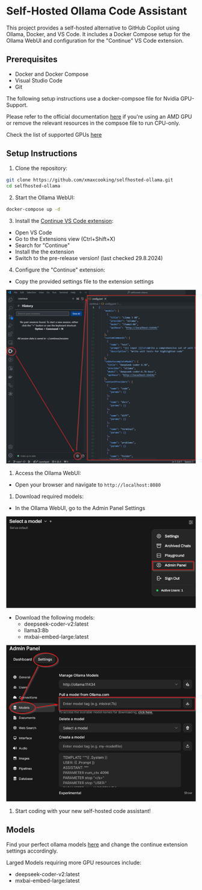 # Self-Hosted Ollama Code Assistant

This project provides a self-hosted alternative to GitHub Copilot using Ollama, Docker, and VS Code. It includes a Docker Compose setup for the Ollama WebUI and configuration for the "Continue" VS Code extension.

## Prerequisites

- Docker and Docker Compose
- Visual Studio Code
- Git

The following setup instructions use a docker-compsoe file for Nvidia GPU-Support.

Please refer to the official documentation [here](https://docs.openwebui.com/getting-started/#docker-compose) if you're using an AMD GPU or remove the relevant resources in the compsoe file
to run CPU-only.

Check the list of supported GPUs [here](https://github.com/ollama/ollama/blob/main/docs/gpu.md)

## Setup Instructions

1. Clone the repository:

```bash	
git clone https://github.com/xmaxcooking/selfhosted-ollama.git
cd selfhosted-ollama
```

2. Start the Ollama WebUI:

```bash	
docker-compose up -d
```

3. Install the [Continue VS Code extension](https://docs.continue.dev/quickstart):
- Open VS Code
- Go to the Extensions view (Ctrl+Shift+X)
- Search for "Continue"
- Install the the extension
- Switch to the pre-release version! (last checked 29.8.2024)

4. Configure the "Continue" extension:
- Copy the provided settings file to the extension settings

![Alt text](images/continue.png)

1. Access the Ollama WebUI:
- Open your browser and navigate to `http://localhost:8080`

1. Download required models:
- In the Ollama WebUI, go to the Admin Panel Settings

![Alt text](images/admin.png)

- Download the following models:
  - deepseek-coder-v2:latest
  - llama3:8b
  - mxbai-embed-large:latest

![Alt text](images/model.png)

1. Start coding with your new self-hosted code assistant!

## Models

Find your perfect ollama models [here](https://ollama.com/library) and change the continue extension settings accordingly.
 
 Larged Models requiring more GPU resources include:
  - deepseek-coder-v2:latest
  - mxbai-embed-large:latest